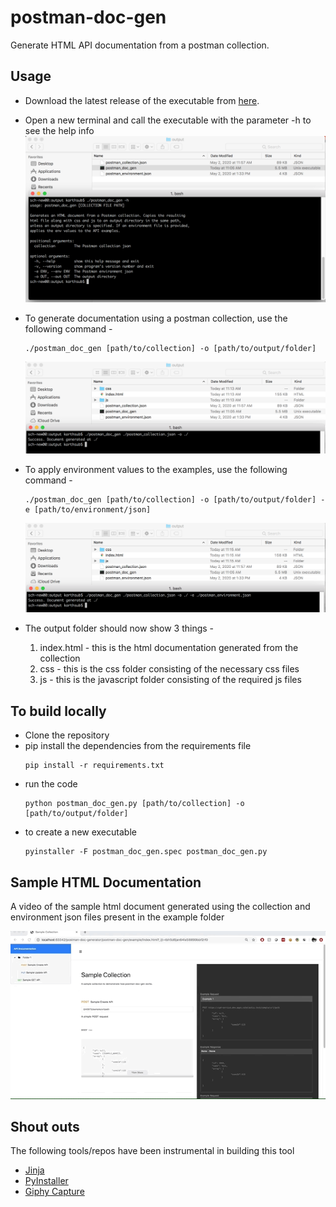 # postman-doc-gen
Generate HTML API documentation from a postman collection.

## Usage

- Download the latest release of the executable from <a href="https://github.com/karthiks3000/postman-doc-gen/releases"> here</a>.
- Open a new terminal and call the executable with the parameter -h to see the help info
    ![Screenshot](./img/iTerm_1.png?raw=true "Title")

- To generate documentation using a postman collection, use the following command -
    ```
    ./postman_doc_gen [path/to/collection] -o [path/to/output/folder] 
    ```
    ![Screenshot](./img/iTerm_2.png?raw=true "Title")
   

- To apply environment values to the examples, use the following command - 
    ```
    ./postman_doc_gen [path/to/collection] -o [path/to/output/folder] -e [path/to/environment/json]
    ```
    ![Screenshot](./img/iTerm_3.png?raw=true "Title")
 
 - The output folder should now show 3 things -
    1. index.html - this is the html documentation generated from the collection
    2. css - this is the css folder consisting of the necessary css files
    3. js - this is the javascript folder consisting of the required js files


## To build locally

- Clone the repository
- pip install the dependencies from the requirements file 
    ```
    pip install -r requirements.txt
    ```
- run the code
    ```
    python postman_doc_gen.py [path/to/collection] -o [path/to/output/folder] 
    ```
- to create a new executable 
    ```
    pyinstaller -F postman_doc_gen.spec postman_doc_gen.py
    ```

## Sample HTML Documentation

A video of the sample html document generated using the collection and environment json files 
present in the example folder

![Sample HTML](sample_documentation.gif)

 
## Shout outs


The following tools/repos have been instrumental in building this tool

- <a href="https://palletsprojects.com/p/jinja/">Jinja</a>
- <a href="https://github.com/pyinstaller">PyInstaller</a>
- <a href="https://giphy.com/apps/giphycapture">Giphy Capture</a>
 
    